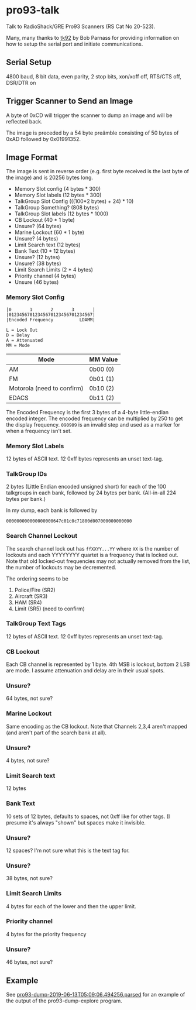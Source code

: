 # pro93-talk

Talk to RadioShack/GRE Pro93 Scanners (RS Cat No 20-523).

Many, many thanks to [tk92](http://parnass.com/tk92/index.html) by Bob Parnass
for providing information on how to setup the serial port and initiate
communications.

## Serial Setup

4800 baud, 8 bit data, even parity, 2 stop bits, xon/xoff off, RTS/CTS off, DSR/DTR on

## Trigger Scanner to Send an Image

A byte of 0xCD will trigger the scanner to dump an image and will be reflected
back.

The image is preceded by a 54 byte preämble consisting of 50 bytes of 0xAD
followed by 0x01991352.

## Image Format

The image is sent in reverse order (e.g. first byte received is the last byte
of the image) and is 20256 bytes long.

* Memory Slot config (4 bytes * 300)
* Memory Slot labels (12 bytes * 300)
* TalkGroup Slot Config (((100\*2 bytes) + 24) \* 10)
* TalkGroup Something? (808 bytes)
* TalkGroup Slot labels (12 bytes \* 1000)
* CB Lockout (40 \* 1 byte)
* Unsure? (64 bytes)
* Marine Lockout (60 \* 1 byte)
* Unsure?  (4 bytes)
* Limit Search text (12 bytes)
* Bank Text (10 \* 12 bytes)
* Unsure? (12 bytes)
* Unsure? (38 bytes)
* Limit Search Limits (2 * 4 bytes)
* Priority channel (4 bytes)
* Unsure (46 bytes)

### Memory Slot Config

```
|0       1       2       3       |
|01234567012345670123456701234567|
|Encoded Frequency          LDAMM|

L = Lock Out
D = Delay
A = Attenuated
MM = Mode
```

| Mode | MM Value |
|------|----------|
| AM   | 0b00 (0) |
| FM   | 0b01 (1) |
| Motorola (need to confirm) | 0b10 (2) |
| EDACS | 0b11 (2) |

The Encoded Frequency is the first 3 bytes of a 4-byte little-endian encoded
integer. The encoded frequency can be multiplied by 250 to get the display
frequency. `090909` is an invalid step and used as a marker for when a
frequency isn't set.

### Memory Slot Labels

12 bytes of ASCII text. 12 0xff bytes represents an unset text-tag.

### TalkGroup IDs

2 bytes (Little Endian encoded unsigned short) for each of the 100 talkgroups
in each bank, followed by 24 bytes per bank. (All-in-all 224 bytes per bank.)

In my dump, each bank is followed by 

    000000000000000000647c01c0c71800d007000000000000

### Search Channel Lockout

The search channel lock out has `ffXXYY...YY` where `XX` is the number of
lockouts and each YYYYYYYY quartet is a frequency that is locked out. Note that
old locked-out frequencies may not actually removed from the list, the number
of lockouts may be decremented.

The ordering seems to be

1) Police/Fire (SR2)
2) Aircraft (SR3)
3) HAM (SR4)
4) Limit (SR5) (need to confirm)


### TalkGroup Text Tags

12 bytes of ASCII text. 12 0xff bytes represents an unset text-tag.

### CB Lockout

Each CB channel is represented by 1 byte. 4th MSB is lockout, bottom 2 LSB are
mode. I assume attenuation and delay are in their usual spots.

### Unsure?

64 bytes, not sure?

### Marine Lockout

Same encoding as the CB lockout.  Note that Channels 2,3,4 aren't mapped (and
aren't part of the search bank at all).

### Unsure?

4 bytes, not sure?

### Limit Search text

12 bytes

### Bank Text

10 sets of 12 bytes, defaults to spaces, not 0xff like for other tags. (I
presume it's always "shown" but spaces make it invisible.

### Unsure?

12 spaces? I'm not sure what this is the text tag for.

### Unsure?

38 bytes, not sure?

### Limit Search Limits

4 bytes for each of the lower and then the upper limit.

### Priority channel

4 bytes for the priority frequency

### Unsure?
46 bytes, not sure?

## Example

See
[pro93-dump-2019-06-13T05:09:06.494256.parsed](pro93-dump-2019-06-13T05:09:06.494256.parsed)
for an example of the output of the pro93-dump-explore program.
